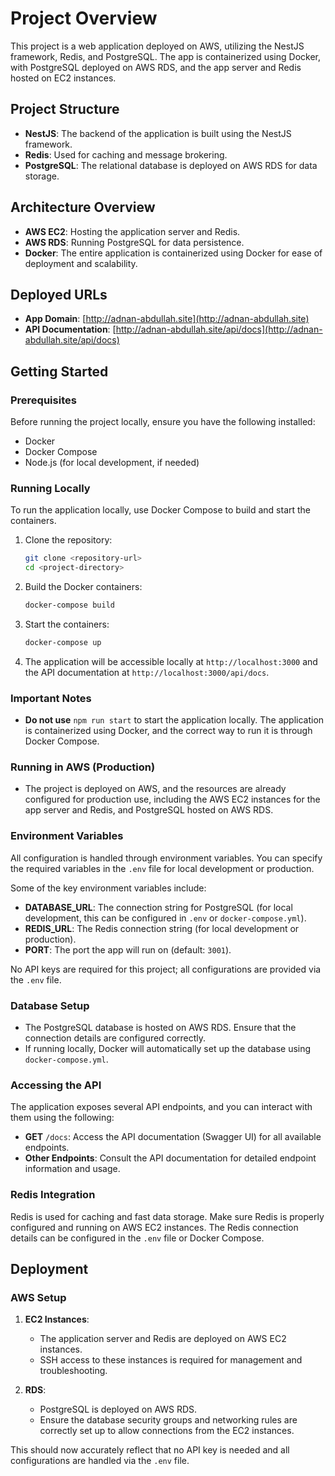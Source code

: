 # Project Overview

This project is a web application deployed on AWS, utilizing the NestJS framework, Redis, and PostgreSQL. The app is containerized using Docker, with PostgreSQL deployed on AWS RDS, and the app server and Redis hosted on EC2 instances.

## Project Structure

- **NestJS**: The backend of the application is built using the NestJS framework.
- **Redis**: Used for caching and message brokering.
- **PostgreSQL**: The relational database is deployed on AWS RDS for data storage.

## Architecture Overview

- **AWS EC2**: Hosting the application server and Redis.
- **AWS RDS**: Running PostgreSQL for data persistence.
- **Docker**: The entire application is containerized using Docker for ease of deployment and scalability.

## Deployed URLs

- **App Domain**: [http://adnan-abdullah.site](http://adnan-abdullah.site)
- **API Documentation**: [http://adnan-abdullah.site/api/docs](http://adnan-abdullah.site/api/docs)

## Getting Started

### Prerequisites

Before running the project locally, ensure you have the following installed:

- Docker
- Docker Compose
- Node.js (for local development, if needed)

### Running Locally

To run the application locally, use Docker Compose to build and start the containers. 

1. Clone the repository:
   ```bash
   git clone <repository-url>
   cd <project-directory>
   ```

2. Build the Docker containers:
   ```bash
   docker-compose build
   ```

3. Start the containers:
   ```bash
   docker-compose up
   ```

4. The application will be accessible locally at `http://localhost:3000` and the API documentation at `http://localhost:3000/api/docs`.

### Important Notes

- **Do not use** `npm run start` to start the application locally. The application is containerized using Docker, and the correct way to run it is through Docker Compose.

### Running in AWS (Production)

- The project is deployed on AWS, and the resources are already configured for production use, including the AWS EC2 instances for the app server and Redis, and PostgreSQL hosted on AWS RDS.

### Environment Variables

All configuration is handled through environment variables. You can specify the required variables in the `.env` file for local development or production. 

Some of the key environment variables include:

- **DATABASE_URL**: The connection string for PostgreSQL (for local development, this can be configured in `.env` or `docker-compose.yml`).
- **REDIS_URL**: The Redis connection string (for local development or production).
- **PORT**: The port the app will run on (default: `3001`).

No API keys are required for this project; all configurations are provided via the `.env` file.

### Database Setup

- The PostgreSQL database is hosted on AWS RDS. Ensure that the connection details are configured correctly.
- If running locally, Docker will automatically set up the database using `docker-compose.yml`.

### Accessing the API

The application exposes several API endpoints, and you can interact with them using the following:

- **GET** `/docs`: Access the API documentation (Swagger UI) for all available endpoints.
- **Other Endpoints**: Consult the API documentation for detailed endpoint information and usage.

### Redis Integration

Redis is used for caching and fast data storage. Make sure Redis is properly configured and running on AWS EC2 instances. The Redis connection details can be configured in the `.env` file or Docker Compose.

## Deployment

### AWS Setup

1. **EC2 Instances**:
   - The application server and Redis are deployed on AWS EC2 instances.
   - SSH access to these instances is required for management and troubleshooting.

2. **RDS**:
   - PostgreSQL is deployed on AWS RDS.
   - Ensure the database security groups and networking rules are correctly set up to allow connections from the EC2 instances.


This should now accurately reflect that no API key is needed and all configurations are handled via the `.env` file.
